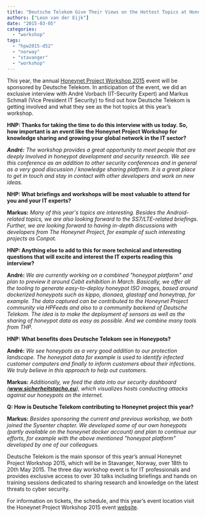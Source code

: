```yaml
---
title: "Deutsche Telekom Give Their Views on the Hottest Topics at Honeynet Project Workshop 2015"
authors: ["Leon van der Eijk"]
date: "2015-03-05"
categories: 
  - "workshop"
tags: 
  - "hpw2015-d52"
  - "norway"
  - "stavanger"
  - "workshop"
---
```


  

This year, the annual [Honeynet Project Workshop 2015](http://stavanger2015.honeynet.org/) event will be sponsored by Deutsche Telekom. In anticipation of the event, we did an exclusive interview with André Vorbach (IT-Security Expert) and Markus Schmall (Vice President IT Security) to find out how Deutsche Telekom is getting involved and what they see as the hot topics at this year’s workshop.

  

  

**HNP: Thanks for taking the time to do this interview with us today. So, how important is an event like the Honeynet Project Workshop for knowledge sharing and growing your global network in the IT sector?**

  

  

**_André:_** _The workshop provides a great opportunity to meet people that are deeply involved in honeypot development and security research. We see this conference as an addition to other security conferences and in general as a very good discussion / knowledge sharing platform. It is a great place to get in touch and stay in contact with other developers and work on new ideas._

  

  

**NHP: What briefings and workshops will be most valuable to attend for you and your IT experts?**

  

  

**Markus:** _Many of this year's topics are interesting. Besides the Android-related topics, we are also looking forward to the SS7/LTE-related briefings. Further, we are looking forward to having in-depth discussions with developers from The Honeynet Project, for example of such interesting projects as Conpot._

  

  

**HNP: Anything else to add to this for more technical and interesting questions that will excite and interest the IT experts reading this interview?**

  

  

**André:** _We are currently working on a combined "honeypot platform" and plan to preview it around Cebit exhibition in March. Basically, we offer all the tooling to generate easy-to-deploy honeypot ISO images, based around dockerized honeypots such as kippo, dionaea, glastopf and honeytrap, for example. The data captured can be contributed to the Honeynet Project community via HPFeeds and also to a community backend of Deutsche Telekom. The idea is to make the deployment of sensors as well as the sharing of honeypot data as easy as possible. And we combine many tools from THP._

  

  

**HNP: What benefits does Deutsche Telekom see in Honeypots?**

  

  

**André:** _We see honeypots as a very good addition to our protection landscape. The honeypot data for example is used to identify infected customer computers and finally to inform customers about their infections. We truly believe in this approach to help out customers._

  

  

**Markus:** _Additionally, we feed the data into our security dashboard (__www.sicherheitstacho.eu__), which visualizes hosts conducting attacks against our honeypots on the internet._

  

  

**Q: How is Deutsche Telekom contributing to Honeynet project this year?**

  

  

**Markus:** _Besides sponsoring the current and previous workshop, we both joined the Sysenter chapter. We developed some of our own honeypots (partly available on the honeynet docker account) and plan to continue our efforts, for example with the above mentioned "honeypot platform" developed by one of our colleagues._

  

  

Deutsche Telekom is the main sponsor of this year’s annual Honeynet Project Workshop 2015, which will be in Stavanger, Norway, over 18th to 20th May 2015. The three day workshop event is for IT professionals and provides exclusive access to over 30 talks including briefings and hands on training sessions dedicated to sharing research and knowledge on the latest threats to cyber security.

  

  

For information on tickets, the schedule, and this year’s event location visit the Honeynet Project Workshop 2015 event [website](http://stavanger2015.honeynet.org).
